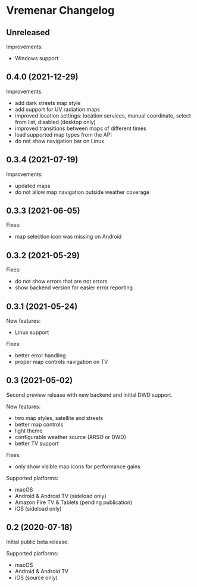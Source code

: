 # Vremenar Changelog

## Unreleased

Improvements:
- Windows support

## 0.4.0 (2021-12-29)

Improvements:
- add dark streets map style
- add support for UV radiation maps
- improved location settings: location services, manual coordinate, select from list, disabled (desktop only)
- improved transitions between maps of different times
- load supported map types from the API
- do not show navigation bar on Linux

## 0.3.4 (2021-07-19)

Improvements:
- updated maps
- do not allow map navigation outside weather coverage

## 0.3.3 (2021-06-05)

Fixes:
- map selection icon was missing on Android

## 0.3.2 (2021-05-29)

Fixes:
- do not show errors that are not errors
- show backend version for easier error reporting

## 0.3.1 (2021-05-24)

New features:
- Linux support

Fixes:
- better error handling
- proper map controls navigation on TV

## 0.3 (2021-05-02)

Second preview release with new backend and initial DWD support.

New features:
- two map styles, satellite and streets
- better map controls
- light theme
- configurable weather source (ARSO or DWD)
- better TV support

Fixes:
- only show visible map icons for performance gains

Supported platforms:
- macOS
- Android & Android TV (sideload only)
- Amazon Fire TV & Tablets (pending publication)
- iOS (sideload only)

## 0.2 (2020-07-18)

Initial public beta release.

Supported platforms:
- macOS
- Android & Android TV
- iOS (source only)
